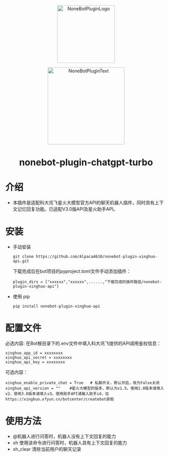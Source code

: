 <div align="center">
  <a href="https://v2.nonebot.dev/store"><img src="https://github.com/A-kirami/nonebot-plugin-template/blob/resources/nbp_logo.png" width="180" height="180" alt="NoneBotPluginLogo"></a>
  <br>
  <p><img src="https://github.com/A-kirami/nonebot-plugin-template/blob/resources/NoneBotPlugin.svg" width="240" alt="NoneBotPluginText"></p>
</div>

<div align="center">

# nonebot-plugin-chatgpt-turbo
</div>

# 介绍
- 本插件是适配科大讯飞星火大模型官方API的聊天机器人插件，同时具有上下文记忆回复功能。已适配V3.0版API及星火助手API。
# 安装

* 手动安装
  ```
  git clone https://github.com/Alpaca4610/nonebot-plugin-xinghuo-api.git
  ```

  下载完成后在bot项目的pyproject.toml文件手动添加插件：

  ```
  plugin_dirs = ["xxxxxx","xxxxxx",......,"下载完成的插件路径/nonebot-plugin-xinghuo-api"]
  ```
* 使用 pip
  ```
  pip install nonebot-plugin-xinghuo-api
  ```

# 配置文件

必选内容: 在Bot根目录下的.env文件中填入科大讯飞提供的API调用鉴权信息：

```
xinghuo_app_id = xxxxxxxx
xinghuo_api_secret = xxxxxxxx
xinghuo_api_key = xxxxxxxx
```

可选内容：
```
xinghuo_enable_private_chat = True   # 私聊开关，默认开启，改为False关闭
xinghuo_api_version = ""    #星火大模型的版本，默认为v1.5。使用2.0版本请填入v2，使用3.0版本请填入v3。使用助手API请输入助手id，在https://xinghuo.xfyun.cn/botcenter/createbot获取
```


# 使用方法

- @机器人进行问答时，机器人没有上下文回复的能力
- xh 使用该命令进行问答时，机器人具有上下文回复的能力
- xh_clear 清除当前用户的聊天记录

